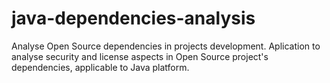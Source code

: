 # java-dependencies-analysis
Analyse Open Source dependencies in projects development. Aplication to analyse security and license aspects in Open Source project's dependencies, applicable to Java platform.
